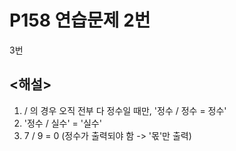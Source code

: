 # P158 연습문제 2번

3번

## <해설>
1. / 의 경우 오직 전부 다 정수일 때만, '정수 / 정수 = 정수'
2. '정수 / 실수' = '실수'
3. 7 / 9 = 0 (정수가 출력되야 함 -> '몫'만 출력)